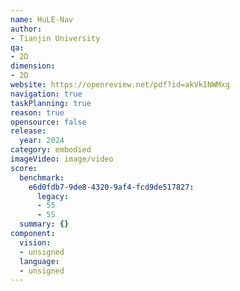 ```yaml
---
name: HuLE-Nav
author:
- Tianjin University
qa:
- 2D
dimension:
- 2D
website: https://openreview.net/pdf?id=akVkINWMxg
navigation: true
taskPlanning: true
reason: true
opensource: false
release:
  year: 2024
category: embodied
imageVideo: image/video
score:
  benchmark:
    e6d0fdb7-9de8-4320-9af4-fcd9de517827:
      legacy:
      - 55
      - 55
  summary: {}
component:
  vision:
  - unsigned
  language:
  - unsigned
---
```

